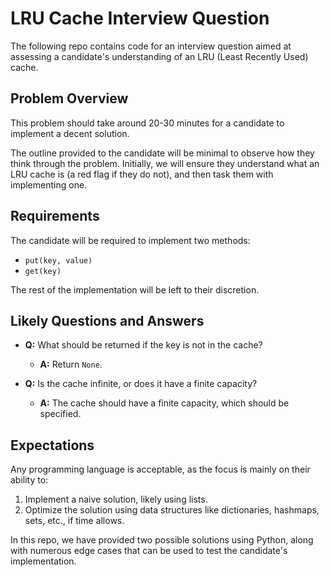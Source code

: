 # LRU Cache Interview Question

The following repo contains code for an interview question aimed at assessing a candidate's understanding of an LRU (Least Recently Used) cache.

## Problem Overview

This problem should take around 20-30 minutes for a candidate to implement a decent solution.

The outline provided to the candidate will be minimal to observe how they think through the problem. Initially, we will ensure they understand what an LRU cache is (a red flag if they do not), and then task them with implementing one.

## Requirements

The candidate will be required to implement two methods:
- `put(key, value)`
- `get(key)`

The rest of the implementation will be left to their discretion.

## Likely Questions and Answers

- **Q:** What should be returned if the key is not in the cache?
  - **A:** Return `None`.
  
- **Q:** Is the cache infinite, or does it have a finite capacity?
  - **A:** The cache should have a finite capacity, which should be specified.

## Expectations

Any programming language is acceptable, as the focus is mainly on their ability to:
1. Implement a naive solution, likely using lists.
2. Optimize the solution using data structures like dictionaries, hashmaps, sets, etc., if time allows.

In this repo, we have provided two possible solutions using Python, along with numerous edge cases that can be used to test the candidate's implementation.